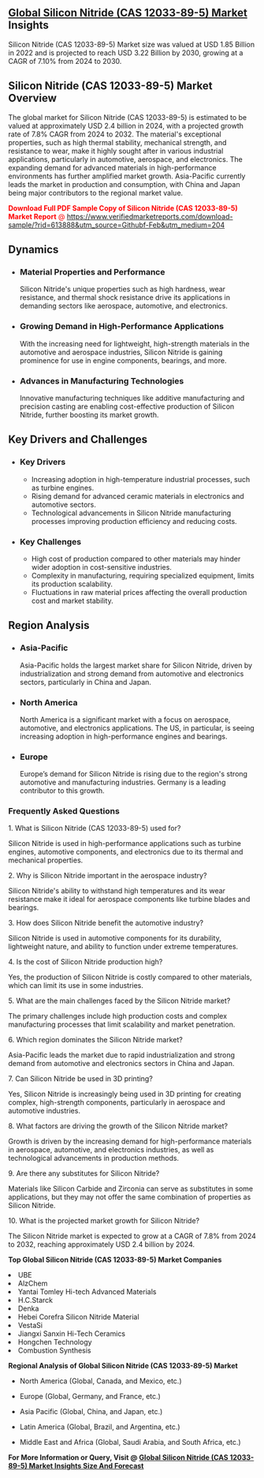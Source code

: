 <h2><a href="https://www.verifiedmarketreports.com/download-sample/?rid=613888&amp;utm_source=Githubf&amp;utm_medium=204" target="_blank">Global Silicon Nitride (CAS 12033-89-5) Market</a> Insights</h2><p>Silicon Nitride (CAS 12033-89-5) Market size was valued at USD 1.85 Billion in 2022 and is projected to reach USD 3.22 Billion by 2030, growing at a CAGR of 7.10% from 2024 to 2030.</p><p> <h2>Silicon Nitride (CAS 12033-89-5) Market Overview</h2> <p>The global market for Silicon Nitride (CAS 12033-89-5) is estimated to be valued at approximately USD 2.4 billion in 2024, with a projected growth rate of 7.8% CAGR from 2024 to 2032. The material's exceptional properties, such as high thermal stability, mechanical strength, and resistance to wear, make it highly sought after in various industrial applications, particularly in automotive, aerospace, and electronics. The expanding demand for advanced materials in high-performance environments has further amplified market growth. Asia-Pacific currently leads the market in production and consumption, with China and Japan being major contributors to the regional market value.</p> <p><p><span class=""><span style="color: #ff0000;"><strong>Download Full PDF Sample Copy of Silicon Nitride (CAS 12033-89-5) Market Report</strong> @ </span><a href="https://www.verifiedmarketreports.com/download-sample/?rid=613888&amp;utm_source=Githubf-Feb&amp;utm_medium=204" target="_blank">https://www.verifiedmarketreports.com/download-sample/?rid=613888&amp;utm_source=Githubf-Feb&amp;utm_medium=204</a></span></p></p> <h2>Dynamics</h2> <ul> <li><h3>Material Properties and Performance</h3> Silicon Nitride's unique properties such as high hardness, wear resistance, and thermal shock resistance drive its applications in demanding sectors like aerospace, automotive, and electronics.</li> <li><h3>Growing Demand in High-Performance Applications</h3> With the increasing need for lightweight, high-strength materials in the automotive and aerospace industries, Silicon Nitride is gaining prominence for use in engine components, bearings, and more.</li> <li><h3>Advances in Manufacturing Technologies</h3> Innovative manufacturing techniques like additive manufacturing and precision casting are enabling cost-effective production of Silicon Nitride, further boosting its market growth.</li> </ul> <h2>Key Drivers and Challenges</h2> <ul> <li><h3>Key Drivers</h3> <ul> <li>Increasing adoption in high-temperature industrial processes, such as turbine engines.</li> <li>Rising demand for advanced ceramic materials in electronics and automotive sectors.</li> <li>Technological advancements in Silicon Nitride manufacturing processes improving production efficiency and reducing costs.</li> </ul> </li> <li><h3>Key Challenges</h3> <ul> <li>High cost of production compared to other materials may hinder wider adoption in cost-sensitive industries.</li> <li>Complexity in manufacturing, requiring specialized equipment, limits its production scalability.</li> <li>Fluctuations in raw material prices affecting the overall production cost and market stability.</li> </ul> </li> </ul> <h2>Region Analysis</h2> <ul> <li><h3>Asia-Pacific</h3> Asia-Pacific holds the largest market share for Silicon Nitride, driven by industrialization and strong demand from automotive and electronics sectors, particularly in China and Japan.</li> <li><h3>North America</h3> North America is a significant market with a focus on aerospace, automotive, and electronics applications. The US, in particular, is seeing increasing adoption in high-performance engines and bearings.</li> <li><h3>Europe</h3> Europe’s demand for Silicon Nitride is rising due to the region's strong automotive and manufacturing industries. Germany is a leading contributor to this growth.</li> </ul> <h3>Frequently Asked Questions</h3> <p>1. What is Silicon Nitride (CAS 12033-89-5) used for?</p> <p>Silicon Nitride is used in high-performance applications such as turbine engines, automotive components, and electronics due to its thermal and mechanical properties.</p> <p>2. Why is Silicon Nitride important in the aerospace industry?</p> <p>Silicon Nitride's ability to withstand high temperatures and its wear resistance make it ideal for aerospace components like turbine blades and bearings.</p> <p>3. How does Silicon Nitride benefit the automotive industry?</p> <p>Silicon Nitride is used in automotive components for its durability, lightweight nature, and ability to function under extreme temperatures.</p> <p>4. Is the cost of Silicon Nitride production high?</p> <p>Yes, the production of Silicon Nitride is costly compared to other materials, which can limit its use in some industries.</p> <p>5. What are the main challenges faced by the Silicon Nitride market?</p> <p>The primary challenges include high production costs and complex manufacturing processes that limit scalability and market penetration.</p> <p>6. Which region dominates the Silicon Nitride market?</p> <p>Asia-Pacific leads the market due to rapid industrialization and strong demand from automotive and electronics sectors in China and Japan.</p> <p>7. Can Silicon Nitride be used in 3D printing?</p> <p>Yes, Silicon Nitride is increasingly being used in 3D printing for creating complex, high-strength components, particularly in aerospace and automotive industries.</p> <p>8. What factors are driving the growth of the Silicon Nitride market?</p> <p>Growth is driven by the increasing demand for high-performance materials in aerospace, automotive, and electronics industries, as well as technological advancements in production methods.</p> <p>9. Are there any substitutes for Silicon Nitride?</p> <p>Materials like Silicon Carbide and Zirconia can serve as substitutes in some applications, but they may not offer the same combination of properties as Silicon Nitride.</p> <p>10. What is the projected market growth for Silicon Nitride?</p> <p>The Silicon Nitride market is expected to grow at a CAGR of 7.8% from 2024 to 2032, reaching approximately USD 2.4 billion by 2024.</p> </p><p><strong>Top Global Silicon Nitride (CAS 12033-89-5) Market Companies</strong></p><div data-test-id=""><p><li> UBE</li><li> AlzChem</li><li> Yantai Tomley Hi-tech Advanced Materials</li><li> H.C.Starck</li><li> Denka</li><li> Hebei Corefra Silicon Nitride Material</li><li> VestaSi</li><li> Jiangxi Sanxin Hi-Tech Ceramics</li><li> Hongchen Technology</li><li> Combustion Synthesis</li></p><div><strong>Regional Analysis of&nbsp;Global Silicon Nitride (CAS 12033-89-5) Market</strong></div><ul><li dir="ltr"><p dir="ltr">North America&nbsp;(Global, Canada, and Mexico, etc.)</p></li><li dir="ltr"><p dir="ltr">Europe (Global, Germany, and France, etc.)</p></li><li dir="ltr"><p dir="ltr">Asia Pacific&nbsp;(Global, China, and Japan, etc.)</p></li><li dir="ltr"><p dir="ltr">Latin America&nbsp;(Global, Brazil, and Argentina, etc.)</p></li><li dir="ltr">Middle East and Africa&nbsp;(Global, Saudi Arabia, and South Africa, etc.)</li></ul><p><strong>For More Information or Query, Visit @&nbsp;</strong><strong><a href="https://www.verifiedmarketreports.com/product/silicon-nitride-cas-12033-89-5-market/?utm_source=Githubf&amp;utm_medium=204" target="_blank">Global Silicon Nitride (CAS 12033-89-5) Market Insights Size And Forecast</a></strong></p></div>
